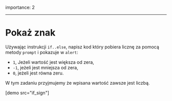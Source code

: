 importance: 2

---

# Pokaż znak

Używając instrukcji `if..else`, napisz kod który pobiera licznę za pomocą metody `prompt` i pokazuje w `alert`:

- `1`, Jeżeli wartość jest większa od zera,
- `-1`, jeżeli jest mniejsza od zera,
- `0`, jeżeli jest równa zeru.

W tym zadaniu przyjmujemy że wpisana wartość zawsze jest liczbą.

[demo src="if_sign"]
